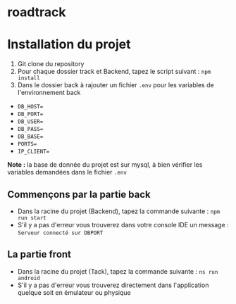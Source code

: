 # roadtrack

# Installation du projet

1. Git clone du repository
2. Pour chaque dossier track et Backend, tapez le script suivant : `npm install`
3. Dans le dossier back à rajouter un fichier `.env` pour les variables de l'environnement back

- ```DB_HOST=```
- ```DB_PORT=```
- ```DB_USER=```
- ```DB_PASS=```
- ```DB_BASE=```
- ```PORTS=```
- ```IP_CLIENT=```

**Note :** la base de donnée du projet est sur mysql, à bien vérifier les variables demandées dans le fichier `.env`


## Commençons par la partie back

- Dans la racine du projet (Backend), tapez la commande suivante :
```npm run start```
- S'il y a pas d'erreur vous trouverez dans votre console IDE un message :
```Serveur connecté sur DBPORT```


## La partie front

- Dans la racine du projet (Tack), tapez la commande suivante :
```ns run android```
- S'il y a pas d'erreur vous trouverez directement dans l'application quelque soit en émulateur ou physique
